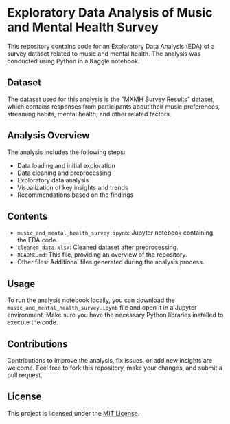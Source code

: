 # Exploratory Data Analysis of Music and Mental Health Survey

This repository contains code for an Exploratory Data Analysis (EDA) of a survey dataset related to music and mental health. The analysis was conducted using Python in a Kaggle notebook.

## Dataset

The dataset used for this analysis is the "MXMH Survey Results" dataset, which contains responses from participants about their music preferences, streaming habits, mental health, and other related factors.

## Analysis Overview

The analysis includes the following steps:

- Data loading and initial exploration
- Data cleaning and preprocessing
- Exploratory data analysis
- Visualization of key insights and trends
- Recommendations based on the findings

## Contents

- `music_and_mental_health_survey.ipynb`: Jupyter notebook containing the EDA code.
- `cleaned_data.xlsx`: Cleaned dataset after preprocessing.
- `README.md`: This file, providing an overview of the repository.
- Other files: Additional files generated during the analysis process.

## Usage

To run the analysis notebook locally, you can download the `music_and_mental_health_survey.ipynb` file and open it in a Jupyter environment. Make sure you have the necessary Python libraries installed to execute the code.

## Contributions

Contributions to improve the analysis, fix issues, or add new insights are welcome. Feel free to fork this repository, make your changes, and submit a pull request.

## License

This project is licensed under the [MIT License](LICENSE).

